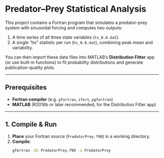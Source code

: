 # Predator–Prey Statistical Analysis

This project contains a Fortran program that simulates a predator–prey system with sinusoidal forcing and computes two outputs:

1. A time series of all three state variables (`ts_0.8.dat`).  
2. A single “hs” statistic per run (`hs_0.8.dat`), combining peak mean and variability.

You can then import these data files into MATLAB’s **Distribution Fitter** app (or use built-in functions) to fit probability distributions and generate publication-quality plots.

---

## Prerequisites

- **Fortran compiler** (e.g. `gfortran`, `ifort`, `pgfortran`)  
- **MATLAB** (R2016b or later recommended, for the Distribution Fitter app)

---

## 1. Compile & Run

1. **Place** your Fortran source (`PredatorPrey.f90`) in a working directory.  
2. **Compile**:
   ```bash
   gfortran -O2 PredatorPrey.f90 -o PredatorPrey
